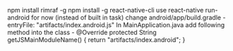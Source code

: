 npm install rimraf -g
npm install -g react-native-cli
use react-native run-android for now (instead of built in task)
change android/app/build.gradle - entryFile: "artifacts/index.android.js"
In MainApplication.java add following method into the class -
  @Override
  protected String getJSMainModuleName() {
    return "artifacts/index.android";
  }
